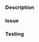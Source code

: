 ### Description
<!-- What did you change and why was it needed? -->

### Issue
<!-- Link to Issue ticket or RFP -->

### Testing
<!-- How did you test your change? -->
